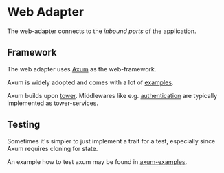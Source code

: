 # Web Adapter

The web-adapter connects to the *inbound ports* of the application.

## Framework

The web adapter uses [Axum](https://github.com/tokio-rs/axum#axum) as the web-framework.

Axum is widely adopted and comes with a lot of [examples](https://github.com/tokio-rs/axum/tree/main/examples).

Axum builds upon [tower](https://docs.rs/tower/latest/tower/). Middlewares like
e.g. [authentication](https://docs.rs/tower-http/latest/tower_http/auth/struct.AddAuthorization.html#method.basic) are
typically
implemented as tower-services.

## Testing

Sometimes it's simpler to just implement a trait for a test, especially since Axum requires cloning for state.

An example how to test axum may be found
in [axum-examples](https://github.com/tokio-rs/axum/tree/769e4066b1f4da5662641d4097cb9f53f5b4406e/examples/testing).

